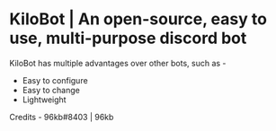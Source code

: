 # KiloBot | An open-source, easy to use, multi-purpose discord bot

KiloBot has multiple advantages over other bots, such as - 
- Easy to configure
- Easy to change
- Lightweight

Credits - 
96kb#8403 | 96kb

